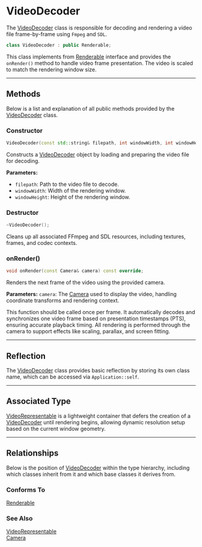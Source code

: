 # VideoDecoder
The [VideoDecoder](VideoDecoder.md) class is responsible for 
decoding and rendering a video file frame-by-frame using 
`Fmpeg` and `SDL`. 

```c++
class VideoDecoder : public Renderable;
```

This class implements from [Renderable](Renderable.md) interface 
and provides the `onRender()` method to handle video frame presentation.
The video is scaled to match the rendering window size.

---

## Methods

Below is a list and explanation of all public methods
provided by the [VideoDecoder](VideoDecoder.md) class.

### Constructor

```c++
VideoDecoder(const std::string& filepath, int windowWidth, int windowHeight);
```

Constructs a [VideoDecoder](VideoDecoder.md) object by 
loading and preparing the video file for decoding.

**Parameters:**
- `filepath`: Path to the video file to decode.
- `windowWidth`: Width of the rendering window.
- `windowHeight`: Height of the rendering window.

### Destructor

```c++
~VideoDecoder();
```

Cleans up all associated FFmpeg and SDL resources, including textures, frames, and codec contexts.

### onRender()

```c++
void onRender(const Camera& camera) const override;
```

Renders the next frame of the video using the provided camera.

**Parameters:**
`camera`: The [Camera](Camera.md) used to display the video, handling coordinate transforms and rendering context.

This function should be called once per frame.
It automatically decodes and synchronizes one video frame based on presentation timestamps (PTS), ensuring accurate playback timing.
All rendering is performed through the camera to support effects like scaling, parallax, and screen fitting.

---

## Reflection

The [VideoDecoder](VideoDecoder.md) class provides basic
reflection by storing its own class name, which can be
accessed via `Application::self`.

---

## Associated Type

[VideoRepresentable](VideoRepresentable.md) is a lightweight
container that defers the creation of a [VideoDecoder](VideoDecoder.md)
until rendering begins, allowing dynamic resolution
setup based on the current window geometry.

---

## Relationships
Below is the position of [VideoDecoder](VideoDecoder.md)
within the type hierarchy, including which classes inherit
from it and which base classes it derives from.

### Conforms To
[Renderable](Renderable.md)

### See Also
[VideoRepresentable](VideoRepresentable.md) <br>
[Camera](Camera.md)
